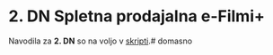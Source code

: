 # 2. DN Spletna prodajalna e-Filmi+

Navodila za **2. DN** so na voljo v [skripti](https://teaching.lavbic.net/OIS/2021-2022/DN2.html).# domasno
